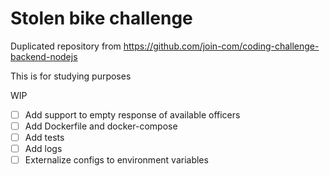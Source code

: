 # Stolen bike challenge

Duplicated repository from https://github.com/join-com/coding-challenge-backend-nodejs

This is for studying purposes

WIP

- [ ] Add support to empty response of available officers
- [ ] Add Dockerfile and docker-compose 
- [ ] Add tests
- [ ] Add logs
- [ ] Externalize configs to environment variables